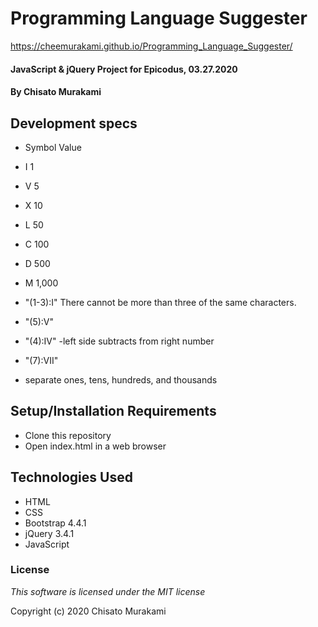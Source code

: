 # Programming Language Suggester

https://cheemurakami.github.io/Programming_Language_Suggester/

#### JavaScript & jQuery Project for Epicodus, 03.27.2020

#### By **Chisato Murakami**

## Development specs

* Symbol  Value
* I       1
* V       5
* X       10
* L       50
* C       100
* D       500
* M       1,000

* "(1-3):I" There cannot be more than three of the same characters. 
* "(5):V"
* "(4):IV" -left side subtracts from right number 
* "(7):VII"
* separate ones, tens, hundreds, and thousands

## Setup/Installation Requirements

* Clone this repository
* Open index.html in a web browser

## Technologies Used

* HTML
* CSS
* Bootstrap 4.4.1
* jQuery 3.4.1
* JavaScript


### License

*This software is licensed under the MIT license*

Copyright (c) 2020 Chisato Murakami